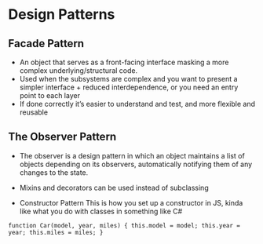 # Design Patterns

## Facade Pattern

- An object that serves as a front-facing interface masking a more complex underlying/structural code.
- Used when the subsystems are complex and you want to present a simpler interface + reduced interdependence, or you need an entry point to each layer
- If done correctly it’s easier to understand and test, and more flexible and reusable

## The Observer Pattern

- The observer is a design pattern in which an object maintains a list of objects depending on its observers, automatically notifying them of any changes to the state.

- Mixins and decorators can be used instead of subclassing

- Constructor Pattern
This is how you set up a constructor in JS, kinda like what you do with classes in something like C#

`function Car(model, year, miles) {
  this.model = model;
  this.year = year;
  this.miles = miles;
}`
